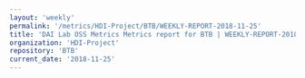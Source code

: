 ```yaml
---
layout: 'weekly'
permalink: '/metrics/HDI-Project/BTB/WEEKLY-REPORT-2018-11-25'
title: 'DAI Lab OSS Metrics Metrics report for BTB | WEEKLY-REPORT-2018-11-25'
organization: 'HDI-Project'
repository: 'BTB'
current_date: '2018-11-25'
---
```

